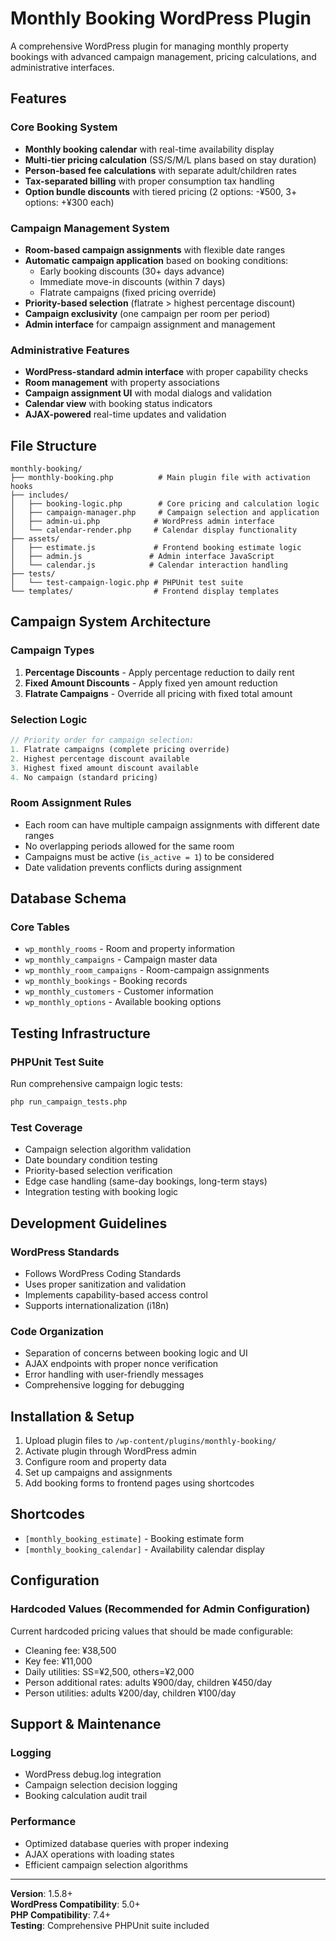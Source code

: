# Monthly Booking WordPress Plugin

A comprehensive WordPress plugin for managing monthly property bookings with advanced campaign management, pricing calculations, and administrative interfaces.

## Features

### Core Booking System
- **Monthly booking calendar** with real-time availability display
- **Multi-tier pricing calculation** (SS/S/M/L plans based on stay duration)
- **Person-based fee calculations** with separate adult/children rates
- **Tax-separated billing** with proper consumption tax handling
- **Option bundle discounts** with tiered pricing (2 options: -¥500, 3+ options: +¥300 each)

### Campaign Management System
- **Room-based campaign assignments** with flexible date ranges
- **Automatic campaign application** based on booking conditions:
  - Early booking discounts (30+ days advance)
  - Immediate move-in discounts (within 7 days)
  - Flatrate campaigns (fixed pricing override)
- **Priority-based selection** (flatrate > highest percentage discount)
- **Campaign exclusivity** (one campaign per room per period)
- **Admin interface** for campaign assignment and management

### Administrative Features
- **WordPress-standard admin interface** with proper capability checks
- **Room management** with property associations
- **Campaign assignment UI** with modal dialogs and validation
- **Calendar view** with booking status indicators
- **AJAX-powered** real-time updates and validation

## File Structure
```
monthly-booking/
├── monthly-booking.php          # Main plugin file with activation hooks
├── includes/
│   ├── booking-logic.php        # Core pricing and calculation logic
│   ├── campaign-manager.php     # Campaign selection and application
│   ├── admin-ui.php            # WordPress admin interface
│   └── calendar-render.php     # Calendar display functionality
├── assets/
│   ├── estimate.js             # Frontend booking estimate logic
│   ├── admin.js               # Admin interface JavaScript
│   └── calendar.js            # Calendar interaction handling
├── tests/
│   └── test-campaign-logic.php # PHPUnit test suite
└── templates/                  # Frontend display templates
```

## Campaign System Architecture

### Campaign Types
1. **Percentage Discounts** - Apply percentage reduction to daily rent
2. **Fixed Amount Discounts** - Apply fixed yen amount reduction
3. **Flatrate Campaigns** - Override all pricing with fixed total amount

### Selection Logic
```php
// Priority order for campaign selection:
1. Flatrate campaigns (complete pricing override)
2. Highest percentage discount available
3. Highest fixed amount discount available
4. No campaign (standard pricing)
```

### Room Assignment Rules
- Each room can have multiple campaign assignments with different date ranges
- No overlapping periods allowed for the same room
- Campaigns must be active (`is_active = 1`) to be considered
- Date validation prevents conflicts during assignment

## Database Schema

### Core Tables
- `wp_monthly_rooms` - Room and property information
- `wp_monthly_campaigns` - Campaign master data
- `wp_monthly_room_campaigns` - Room-campaign assignments
- `wp_monthly_bookings` - Booking records
- `wp_monthly_customers` - Customer information
- `wp_monthly_options` - Available booking options

## Testing Infrastructure

### PHPUnit Test Suite
Run comprehensive campaign logic tests:
```bash
php run_campaign_tests.php
```

### Test Coverage
- Campaign selection algorithm validation
- Date boundary condition testing
- Priority-based selection verification
- Edge case handling (same-day bookings, long-term stays)
- Integration testing with booking logic

## Development Guidelines

### WordPress Standards
- Follows WordPress Coding Standards
- Uses proper sanitization and validation
- Implements capability-based access control
- Supports internationalization (i18n)

### Code Organization
- Separation of concerns between booking logic and UI
- AJAX endpoints with proper nonce verification
- Error handling with user-friendly messages
- Comprehensive logging for debugging

## Installation & Setup

1. Upload plugin files to `/wp-content/plugins/monthly-booking/`
2. Activate plugin through WordPress admin
3. Configure room and property data
4. Set up campaigns and assignments
5. Add booking forms to frontend pages using shortcodes

## Shortcodes
- `[monthly_booking_estimate]` - Booking estimate form
- `[monthly_booking_calendar]` - Availability calendar display

## Configuration

### Hardcoded Values (Recommended for Admin Configuration)
Current hardcoded pricing values that should be made configurable:
- Cleaning fee: ¥38,500
- Key fee: ¥11,000  
- Daily utilities: SS=¥2,500, others=¥2,000
- Person additional rates: adults ¥900/day, children ¥450/day
- Person utilities: adults ¥200/day, children ¥100/day

## Support & Maintenance

### Logging
- WordPress debug.log integration
- Campaign selection decision logging
- Booking calculation audit trail

### Performance
- Optimized database queries with proper indexing
- AJAX operations with loading states
- Efficient campaign selection algorithms

---

**Version**: 1.5.8+  
**WordPress Compatibility**: 5.0+  
**PHP Compatibility**: 7.4+  
**Testing**: Comprehensive PHPUnit suite included

